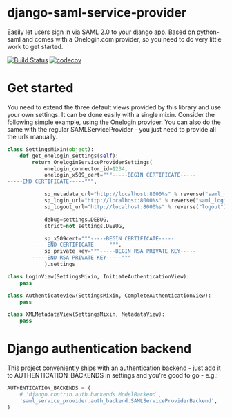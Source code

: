 # django-saml-service-provider
Easily let users sign in via SAML 2.0 to your django app. Based on python-saml and comes with a Onelogin.com provider, so you
need to do very little work to get started.

[![Build Status](https://travis-ci.org/infoscout/django-saml-service-provider.svg?branch=master)](https://travis-ci.org/infoscout/django-saml-service-provider)
[![codecov](https://codecov.io/gh/infoscout/django-saml-service-provider/branch/master/graph/badge.svg)](https://codecov.io/gh/infoscout/django-saml-service-provider)

# Get started
You need to extend the three default views provided by this library and use your own settings. It can be done easily with
a single mixin. Consider the following simple example, using the Onelogin provider. You can also do the same with the
regular SAMLServiceProvider - you just need to provide all the urls manually.

```python
class SettingsMixin(object):
    def get_onelogin_settings(self):
        return OneloginServiceProviderSettings(
            onelogin_connector_id=1234,
            onelogin_x509_cert="""-----BEGIN CERTIFICATE-----
-----END CERTIFICATE-----""",

            sp_metadata_url="http://localhost:8000%s" % reverse("saml_metadata"),
            sp_login_url="http://localhost:8000%s" % reverse("saml_login_complete"),
            sp_logout_url="http://localhost:8000%s" % reverse("logout"),

            debug=settings.DEBUG,
            strict=not settings.DEBUG,

            sp_x509cert="""-----BEGIN CERTIFICATE-----
        -----END CERTIFICATE-----""",
            sp_private_key="""-----BEGIN RSA PRIVATE KEY-----
        -----END RSA PRIVATE KEY-----"""
            ).settings

class LoginView(SettingsMixin, InitiateAuthenticationView):
    pass

class Authenticateview(SettingsMixin, CompleteAuthenticationView):
    pass

class XMLMetadataView(SettingsMixin, MetadataView):
    pass
```

# Django authentication backend
This project conveniently ships with an authentication backend - just add it to AUTHENTICATION_BACKENDS in settings and you're
good to go - e.g.:

```python
AUTHENTICATION_BACKENDS = (
    # 'django.contrib.auth.backends.ModelBackend',
    'saml_service_provider.auth_backend.SAMLServiceProviderBackend',
)
```
